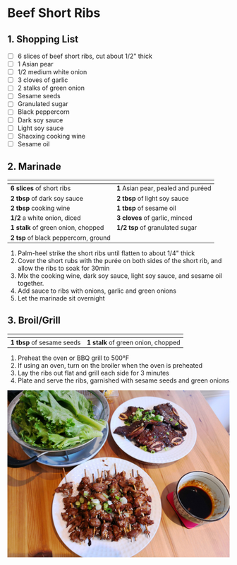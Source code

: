 # Beef Short Ribs

## 1. Shopping List
- [ ] 6 slices of beef short ribs, cut about 1/2" thick
- [ ] 1 Asian pear
- [ ] 1/2 medium white onion
- [ ] 3 cloves of garlic
- [ ] 2 stalks of green onion
- [ ] Sesame seeds
- [ ] Granulated sugar
- [ ] Black peppercorn
- [ ] Dark soy sauce
- [ ] Light soy sauce
- [ ] Shaoxing cooking wine
- [ ] Sesame oil

## 2. Marinade
|<!-- -->|<!-- -->|
|---|---|
| **6 slices** of short ribs | **1** Asian pear, pealed and puréed |
| **2 tbsp** of dark soy sauce | **2 tbsp** of light soy sauce |
| **2 tbsp** cooking wine | **1 tbsp** of sesame oil |
| **1/2** a white onion, diced | **3 cloves** of garlic, minced |
| **1 stalk** of green onion, chopped | **1/2 tsp** of granulated sugar |
| **2 tsp** of black peppercorn, ground | |

1. Palm-heel strike the short ribs until flatten to about 1/4" thick
2. Cover the short rubs with the purée on both sides of the short rib, and allow the ribs to soak for 30min
3. Mix the cooking wine, dark soy sauce, light soy sauce, and sesame oil together. 
4. Add sauce to ribs with onions, garlic and green onions
5. Let the marinade sit overnight

## 3. Broil/Grill
|<!-- -->|<!-- -->|
|---|---|
| **1 tbsp** of sesame seeds | **1 stalk** of green onion, chopped |

1. Preheat the oven or BBQ grill to 500°F
2. If using an oven, turn on the broiler when the oven is preheated
3. Lay the ribs out flat and grill each side for 3 minutes
4. Plate and serve the ribs, garnished with sesame seeds and green onions

![Final presentation of Beef Short Ribs](Images/Beef%20Short%20Ribs%20-%20Overview.jpg)